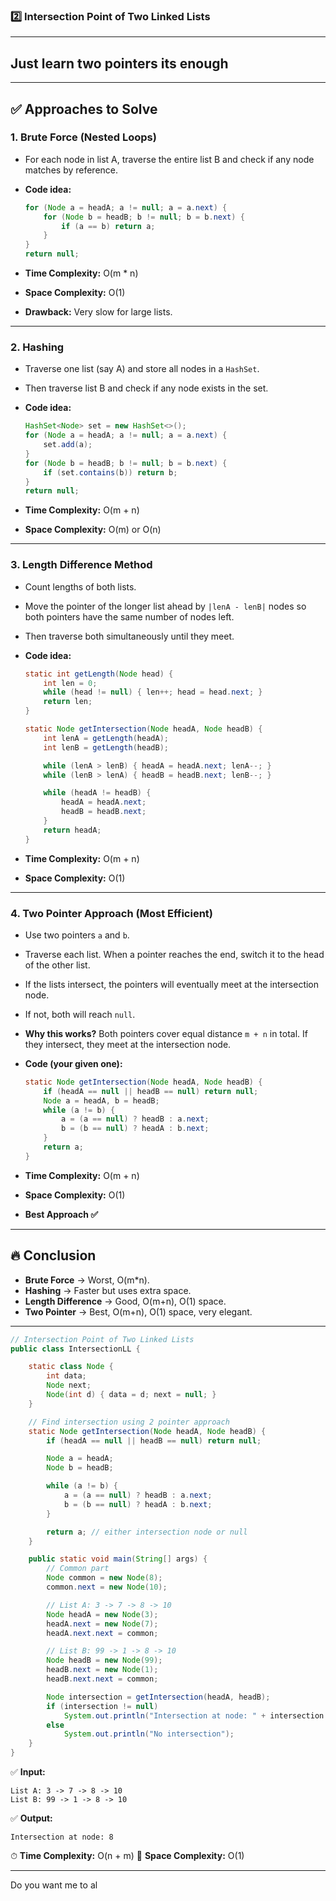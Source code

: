 ### 2️⃣ Intersection Point of Two Linked Lists
---
## Just learn two pointers its enough
--------------
## ✅ Approaches to Solve

### **1. Brute Force (Nested Loops)**

* For each node in list A, traverse the entire list B and check if any node matches by reference.
* **Code idea:**

  ```java
  for (Node a = headA; a != null; a = a.next) {
      for (Node b = headB; b != null; b = b.next) {
          if (a == b) return a;
      }
  }
  return null;
  ```
* **Time Complexity:** O(m \* n)
* **Space Complexity:** O(1)
* **Drawback:** Very slow for large lists.

---

### **2. Hashing**

* Traverse one list (say A) and store all nodes in a `HashSet`.
* Then traverse list B and check if any node exists in the set.
* **Code idea:**

  ```java
  HashSet<Node> set = new HashSet<>();
  for (Node a = headA; a != null; a = a.next) {
      set.add(a);
  }
  for (Node b = headB; b != null; b = b.next) {
      if (set.contains(b)) return b;
  }
  return null;
  ```
* **Time Complexity:** O(m + n)
* **Space Complexity:** O(m) or O(n)

---

### **3. Length Difference Method**

* Count lengths of both lists.
* Move the pointer of the longer list ahead by `|lenA - lenB|` nodes so both pointers have the same number of nodes left.
* Then traverse both simultaneously until they meet.
* **Code idea:**

  ```java
  static int getLength(Node head) {
      int len = 0;
      while (head != null) { len++; head = head.next; }
      return len;
  }

  static Node getIntersection(Node headA, Node headB) {
      int lenA = getLength(headA);
      int lenB = getLength(headB);

      while (lenA > lenB) { headA = headA.next; lenA--; }
      while (lenB > lenA) { headB = headB.next; lenB--; }

      while (headA != headB) {
          headA = headA.next;
          headB = headB.next;
      }
      return headA;
  }
  ```
* **Time Complexity:** O(m + n)
* **Space Complexity:** O(1)

---

### **4. Two Pointer Approach (Most Efficient)**

* Use two pointers `a` and `b`.
* Traverse each list. When a pointer reaches the end, switch it to the head of the other list.
* If the lists intersect, the pointers will eventually meet at the intersection node.
* If not, both will reach `null`.
* **Why this works?**
  Both pointers cover equal distance `m + n` in total. If they intersect, they meet at the intersection node.
* **Code (your given one):**

  ```java
  static Node getIntersection(Node headA, Node headB) {
      if (headA == null || headB == null) return null;
      Node a = headA, b = headB;
      while (a != b) {
          a = (a == null) ? headB : a.next;
          b = (b == null) ? headA : b.next;
      }
      return a;
  }
  ```
* **Time Complexity:** O(m + n)
* **Space Complexity:** O(1)
* **Best Approach ✅**

---

## 🔥 Conclusion

* **Brute Force** → Worst, O(m\*n).
* **Hashing** → Faster but uses extra space.
* **Length Difference** → Good, O(m+n), O(1) space.
* **Two Pointer** → Best, O(m+n), O(1) space, very elegant.

---

```java
// Intersection Point of Two Linked Lists
public class IntersectionLL {

    static class Node {
        int data;
        Node next;
        Node(int d) { data = d; next = null; }
    }

    // Find intersection using 2 pointer approach
    static Node getIntersection(Node headA, Node headB) {
        if (headA == null || headB == null) return null;

        Node a = headA;
        Node b = headB;

        while (a != b) {
            a = (a == null) ? headB : a.next;
            b = (b == null) ? headA : b.next;
        }

        return a; // either intersection node or null
    }

    public static void main(String[] args) {
        // Common part
        Node common = new Node(8);
        common.next = new Node(10);

        // List A: 3 -> 7 -> 8 -> 10
        Node headA = new Node(3);
        headA.next = new Node(7);
        headA.next.next = common;

        // List B: 99 -> 1 -> 8 -> 10
        Node headB = new Node(99);
        headB.next = new Node(1);
        headB.next.next = common;

        Node intersection = getIntersection(headA, headB);
        if (intersection != null)
            System.out.println("Intersection at node: " + intersection.data);
        else
            System.out.println("No intersection");
    }
}
```

✅ **Input:**

```
List A: 3 -> 7 -> 8 -> 10
List B: 99 -> 1 -> 8 -> 10
```

✅ **Output:**

```
Intersection at node: 8
```

⏱ **Time Complexity:** O(n + m)
💾 **Space Complexity:** O(1)

---

Do you want me to al
